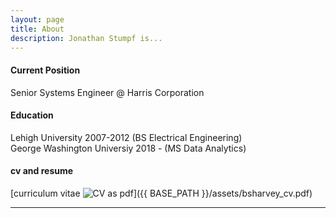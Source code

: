 ```yaml
---
layout: page
title: About
description: Jonathan Stumpf is...
---
```


#### <a name="currentposition"></a>Current Position
Senior Systems Engineer @ Harris Corporation


#### <a name="education"></a>Education
Lehigh University 2007-2012 (BS Electrical Engineering)<br>
George Washington Universiy 2018 - (MS Data Analytics)

#### <a name="cvandresume"></a>cv and resume
[curriculum vitae ![CV as pdf](icons16/pdf-icon.png)]({{ BASE_PATH }}/assets/bsharvey_cv.pdf)

---



